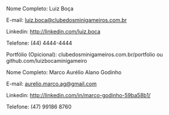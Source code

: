 Nome Completo: Luiz Boça

E-mail: luiz.boca@clubedosminigameiros.com.br

Linkedin: http://linkedin.com/luiz.boca

Telefone: (44) 4444-4444

Portfólio (Opicional): clubedosminigameiros.com.br/portfolio ou github.com/luizbocaminigameiro


Nome Completo: Marco Aurélio Alano Godinho

E-mail: aurelio.marco.ag@gmail.com

Linkedin: http://linkedin.com/in/marco-godinho-59ba58b1/

Telefone: (47) 99186 8760
